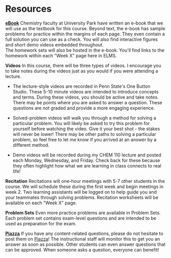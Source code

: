 # Resources

**[eBook](https://genchem.science.psu.edu/offering/18/news-and-updates "CHEM 110 eBook")**
Chemistry faculty at University Park have written an e-book that we will use as the textbook for this course.  Beyond text, the e-book has sample problems for practice within the margins of each page.  They even contain a full solution you can use as a check.  You will also find interactive figures and short demo videos embedded throughout.  
The homework sets will also be hosted in the e-book.  You'll find links to the  homework within each "Week X" page here in ELMS. 

**Videos**
In this course, there will be three types of videos.  I encourage you to take notes during the videos just as you would if you were attending a lecture.

* The lecture-style videos are recorded in Penn State's One Button Studio.  These 5-10 minute videos are intended to introduce concepts and terms.  During these videos, you should be active and take notes.  There may be points where you are asked to answer a question.  These questions are not graded and provide a more engaging experience.

* Solved-problem videos will walk you through a method for solving a particular problem.  You will likely be asked to try this problem for yourself before watching the video.  Give it your best shot - the stakes will never be lower!  There may be other paths to solving a particular problem, so feel free to let me know if you arrived at an answer by a different method.

* Demo videos will be recorded during my CHEM 110 lecture and posted each Monday, Wednesday, and Friday. Check back for these because they often highlight how what we are learning in class connects to real life!

**Recitation**
Recitations will one-hour meetings with 5-7 other students in the course.  We will schedule these during the first week and begin meetings in week 2.  Two learning assistants will be logged on to help guide you and your teammates through solving problems.  Recitation worksheets will be available on each "Week X" page.

**Problem Sets**
Even more practice problems are available in Problem Sets.  Each problem set contains exam-level questions and are intended to be used as preparation for the exam.  

**[Piazza](https://psu.instructure.com/courses/1866869/external_tools/195053)**
If you have any content-related questions, please do not hesitate to post them on [Piazza](https://psu.instructure.com/courses/1866869/external_tools/195053)! The instructional staff will monitor this to get you an answer as soon as possible.  Other students can even answer questions that can be approved.  When someone asks a question, everyone can benefit!
